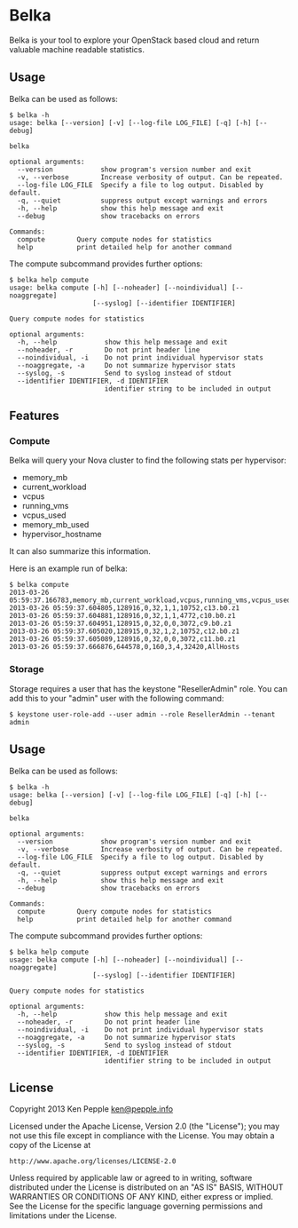 # Belka

Belka is your tool to explore your OpenStack based cloud and return valuable machine readable statistics.


## Usage

Belka can be used as follows:

    $ belka -h
    usage: belka [--version] [-v] [--log-file LOG_FILE] [-q] [-h] [--debug]
   
    belka
   
    optional arguments:
      --version            show program's version number and exit
      -v, --verbose        Increase verbosity of output. Can be repeated.
      --log-file LOG_FILE  Specify a file to log output. Disabled by default.
      -q, --quiet          suppress output except warnings and errors
      -h, --help           show this help message and exit
      --debug              show tracebacks on errors
   
    Commands:
      compute        Query compute nodes for statistics
      help           print detailed help for another command


The compute subcommand provides further options:

    $ belka help compute
    usage: belka compute [-h] [--noheader] [--noindividual] [--noaggregate]
                         [--syslog] [--identifier IDENTIFIER]

    Query compute nodes for statistics

    optional arguments:
      -h, --help            show this help message and exit
      --noheader, -r        Do not print header line
      --noindividual, -i    Do not print individual hypervisor stats
      --noaggregate, -a     Do not summarize hypervisor stats
      --syslog, -s          Send to syslog instead of stdout
      --identifier IDENTIFIER, -d IDENTIFIER
                            identifier string to be included in output


## Features

### Compute

Belka will query your Nova cluster to find the following stats per hypervisor:

* memory_mb
* current_workload
* vcpus
* running_vms
* vcpus_used
* memory_mb_used
* hypervisor_hostname

It can also summarize this information.

Here is an example run of belka:

    $ belka compute
    2013-03-26 05:59:37.166783,memory_mb,current_workload,vcpus,running_vms,vcpus_used,memory_mb_used,hypervisor_hostname
    2013-03-26 05:59:37.604805,128916,0,32,1,1,10752,c13.b0.z1
    2013-03-26 05:59:37.604881,128916,0,32,1,1,4772,c10.b0.z1
    2013-03-26 05:59:37.604951,128915,0,32,0,0,3072,c9.b0.z1
    2013-03-26 05:59:37.605020,128915,0,32,1,2,10752,c12.b0.z1
    2013-03-26 05:59:37.605089,128916,0,32,0,0,3072,c11.b0.z1
    2013-03-26 05:59:37.666876,644578,0,160,3,4,32420,AllHosts

### Storage

Storage requires a user that has the keystone "ResellerAdmin" role. You can add this to your "admin" user with the following command:

    $ keystone user-role-add --user admin --role ResellerAdmin --tenant admin




## Usage

Belka can be used as follows:

    $ belka -h
    usage: belka [--version] [-v] [--log-file LOG_FILE] [-q] [-h] [--debug]
   
    belka
   
    optional arguments:
      --version            show program's version number and exit
      -v, --verbose        Increase verbosity of output. Can be repeated.
      --log-file LOG_FILE  Specify a file to log output. Disabled by default.
      -q, --quiet          suppress output except warnings and errors
      -h, --help           show this help message and exit
      --debug              show tracebacks on errors
   
    Commands:
      compute        Query compute nodes for statistics
      help           print detailed help for another command


The compute subcommand provides further options:

    $ belka help compute
    usage: belka compute [-h] [--noheader] [--noindividual] [--noaggregate]
                         [--syslog] [--identifier IDENTIFIER]

    Query compute nodes for statistics

    optional arguments:
      -h, --help            show this help message and exit
      --noheader, -r        Do not print header line
      --noindividual, -i    Do not print individual hypervisor stats
      --noaggregate, -a     Do not summarize hypervisor stats
      --syslog, -s          Send to syslog instead of stdout
      --identifier IDENTIFIER, -d IDENTIFIER
                            identifier string to be included in output

## License

Copyright 2013 Ken Pepple <ken@pepple.info>

Licensed under the Apache License, Version 2.0 (the "License");
you may not use this file except in compliance with the License.
You may obtain a copy of the License at

    http://www.apache.org/licenses/LICENSE-2.0

Unless required by applicable law or agreed to in writing, software
distributed under the License is distributed on an "AS IS" BASIS,
WITHOUT WARRANTIES OR CONDITIONS OF ANY KIND, either express or implied.
See the License for the specific language governing permissions and
limitations under the License.


